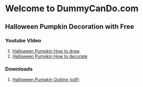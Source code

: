 
# Welcome to DummyCanDo.com
## Halloween Pumpkin Decoration with Free

### Youtube VIdeo
1. [Halloween Pumpkin How to draw](https://youtu.be/XTLz_P75gOM).
1. [Halloween Pumpkin How to decorate](https://youtu.be/XTLz_P75gOM)


### Downloads
1. [Halloween Pumpkin Outline (pdf)](https://dummycando.com/pumpkin.pdf)


